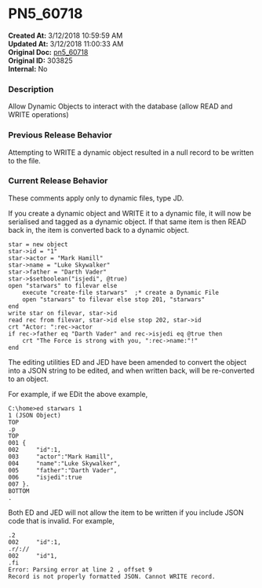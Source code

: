 # PN5_60718

**Created At:** 3/12/2018 10:59:59 AM  
**Updated At:** 3/12/2018 11:00:33 AM  
**Original Doc:** [pn5_60718](https://docs.jbase.com/release-notes/pn5_60718)  
**Original ID:** 303825  
**Internal:** No  


### Description

Allow Dynamic Objects to interact with the database (allow READ and WRITE operations)



### Previous Release Behavior

Attempting to WRITE a dynamic object resulted in a null record to be written to the file.



### Current Release Behavior

These comments apply only to dynamic files, type JD.

If you create a dynamic object and WRITE it to a dynamic file, it will now be serialised and tagged as a dynamic object. If that same item is then READ back in, the item is converted back to a dynamic object.

```
star = new object
star->id = "1"
star->actor = "Mark Hamill"
star->name = "Luke Skywalker"
star->father = "Darth Vader"
star->$setboolean("isjedi", @true)
open "starwars" to filevar else
    execute "create-file starwars"  ;* create a Dynamic File
    open "starwars" to filevar else stop 201, "starwars"
end
write star on filevar, star->id
read rec from filevar, star->id else stop 202, star->id
crt "Actor: ":rec->actor
if rec->father eq "Darth Vader" and rec->isjedi eq @true then
    crt "The Force is strong with you, ":rec->name:"!"
end
```

The editing utilities ED and JED have been amended to convert the object into a JSON string to be edited, and when written back, will be re-converted to an object.

For example, if we EDit the above example,

```
C:\home>ed starwars 1
1 (JSON Object)
TOP
.p
TOP
001 {
002     "id":1,
003     "actor":"Mark Hamill",
004     "name":"Luke Skywalker",
005     "father":"Darth Vader",
006     "isjedi":true
007 }.
BOTTOM
.
```

Both ED and JED will not allow the item to be written if you include JSON code that is invalid. For example,

```
.2
002     "id":1,
.r/://
002     "id"1,
.fi
Error: Parsing error at line 2 , offset 9
Record is not properly formatted JSON. Cannot WRITE record.
```
